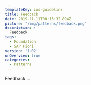 ```yaml
---
templateKey: ios-guideline
title: Feedback
date: 2019-01-11T00:15:32.894Z
picture: "/img/patterns/feedback.png"
description: >-
  Feedback
tags:
  - Foundation
  - SAP Fiori
version: '1.02'
onOverview: true
categories:
  - Patterns
---
```





Feedback ...
